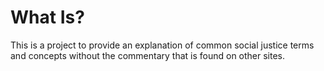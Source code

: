 # What Is? 

This is a project to provide an explanation of common social justice terms and concepts without the commentary that is found on other sites. 